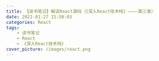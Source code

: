 ```yaml
---
title: 【读书笔记】解读React源码（《深入React技术栈》————第三章）
date: 2021-01-27 15:58:03
categories: React
tags:
    - 读书笔记
    - React
	- 《深入React技术栈》
cover_picture: /images/react.png
---
```

